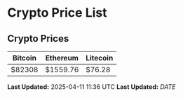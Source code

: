 # Crypto Price List

## Crypto Prices
| Bitcoin | Ethereum | Litecoin |
| ------- | -------- | -------- |
| $82308 | $1559.76 | $76.28 |
**Last Updated:** 2025-04-11 11:36 UTC
**Last Updated:** $DATE$
